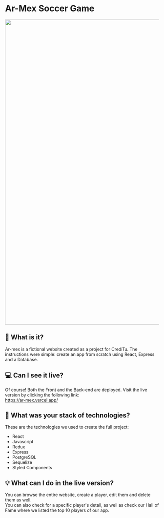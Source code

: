 # Ar-Mex Soccer Game

<img src='https://res.cloudinary.com/dy9tey0yi/image/upload/v1637886806/Futbol%20players/Home_zd3ecb.png' height='1000px'/>

## 🤔 What is it?

Ar-mex is a fictional website created as a project for CrediTu. The instructions were simple: create an app from scratch using React, Express and a Database.

## 💻 Can I see it live?

Of course! Both the Front and the Back-end are deployed. Visit the live version by clicking the following link:\
https://ar-mex.vercel.app/

## 🧱 What was your stack of technologies?

These are the technologies we used to create the full project:

- React
- Javascript
- Redux
- Express
- PostgreSQL
- Sequelize
- Styled Components

## 💡 What can I do in the live version?

You can browse the entire website, create a player, edit them and delete them as well.\
You can also check for a specific player's detail, as well as check our Hall of Fame where we listed the top 10 players of our app.

